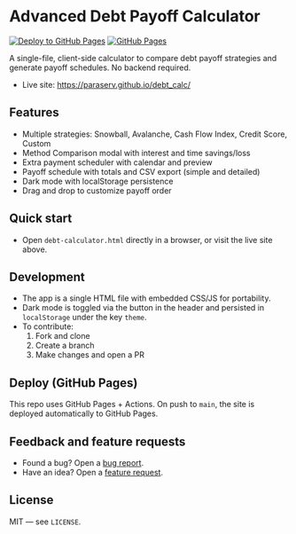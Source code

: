 # Advanced Debt Payoff Calculator

[![Deploy to GitHub Pages](https://github.com/paraserv/debt_calc/actions/workflows/pages.yml/badge.svg)](https://github.com/paraserv/debt_calc/actions/workflows/pages.yml)
[![GitHub Pages](https://img.shields.io/badge/Pages-live-2ea44f)](https://paraserv.github.io/debt_calc/)

A single-file, client-side calculator to compare debt payoff strategies and generate payoff schedules. No backend required.

- Live site: https://paraserv.github.io/debt_calc/

## Features
- Multiple strategies: Snowball, Avalanche, Cash Flow Index, Credit Score, Custom
- Method Comparison modal with interest and time savings/loss
- Extra payment scheduler with calendar and preview
- Payoff schedule with totals and CSV export (simple and detailed)
- Dark mode with localStorage persistence
- Drag and drop to customize payoff order

## Quick start
- Open `debt-calculator.html` directly in a browser, or visit the live site above.

## Development
- The app is a single HTML file with embedded CSS/JS for portability.
- Dark mode is toggled via the button in the header and persisted in `localStorage` under the key `theme`.
- To contribute:
  1. Fork and clone
  2. Create a branch
  3. Make changes and open a PR

## Deploy (GitHub Pages)
This repo uses GitHub Pages + Actions. On push to `main`, the site is deployed automatically to GitHub Pages.

## Feedback and feature requests
- Found a bug? Open a [bug report](https://github.com/paraserv/debt_calc/issues/new?template=bug_report.md).
- Have an idea? Open a [feature request](https://github.com/paraserv/debt_calc/issues/new?template=feature_request.md).

## License
MIT — see `LICENSE`.
